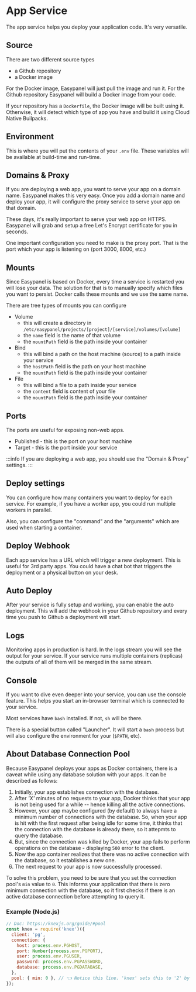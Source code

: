 # App Service

The app service helps you deploy your application code. It's very versatile.

## Source

There are two different source types

- a Github repository
- a Docker image

For the Docker image, Easypanel will just pull the image and run it. For the Github repository Easypanel will build a Docker image from your code.

If your repository has a `Dockerfile`, the Docker image will be built using it. Otherwise, it will detect which type of app you have and build it using Cloud Native Builpacks.

## Environment

This is where you will put the contents of your `.env` file. These variables will be available at build-time and run-time.

## Domains & Proxy

If you are deploying a web app, you want to serve your app on a domain name. Easypanel makes this very easy. Once you add a domain name and deploy your app, it will configure the proxy service to serve your app on that domain.

These days, it's really important to serve your web app on HTTPS. Easypanel will grab and setup a free Let's Encrypt certificate for you in seconds.

One important configuration you need to make is the proxy port. That is the port which your app is listening on (port 3000, 8000, etc.)

## Mounts

Since Easypanel is based on Docker, every time a service is restarted you will lose your data. The solution for that is to manually specify which files you want to persist. Docker calls these mounts and we use the same name.

There are tree types of mounts you can configure

- Volume
  - this will create a directory in `/etc/easypanel/projects/[project]/[service]/volumes/[volume]`
  - the `name` field is the name of that volume
  - the `mountPath` field is the path inside your container
- Bind
  - this will bind a path on the host machine (source) to a path inside your service
  - the `hostPath` field is the path on your host machine
  - the `mountPath` field is the path inside your container
- File
  - this will bind a file to a path inside your service
  - the `content` field is content of your file
  - the `mountPath` field is the path inside your container

## Ports

The ports are useful for exposing non-web apps.

- Published - this is the port on your host machine
- Target - this is the port inside your service

:::info
If you are deploying a web app, you should use the "Domain & Proxy" settings.
:::

## Deploy settings

You can configure how many containers you want to deploy for each service. For example, if you have a worker app, you could run multiple workers in parallel.

Also, you can configure the "command" and the "arguments" which are used when starting a container.

## Deploy Webhook

Each app service has a URL which will trigger a new deployment. This is useful for 3rd party apps. You could have a chat bot that triggers the deployment or a physical button on your desk.

## Auto Deploy

After your service is fully setup and working, you can enable the auto deployment. This will add the webhook in your Github repository and every time you push to Github a deployment will start.

## Logs

Monitoring apps in production is hard. In the logs stream you will see the output for your service. If your service runs multiple containers (replicas) the outputs of all of them will be merged in the same stream.

## Console

If you want to dive even deeper into your service, you can use the console feature. This helps you start an in-browser terminal which is connected to your service.

Most services have `bash` installed. If not, `sh` will be there.

There is a special button called "Launcher". It will start a `bash` process but will also configure the environment for your (`$PATH`, etc).

## About Database Connection Pool

Because Easypanel deploys your apps as Docker containers, there is a caveat while using any database solution with your apps. It can be described as follows:

1. Initially, your app establishes connection with the database.
2. After *'X'* minutes of no requests to your app, Docker thinks that your app is not being used for a while -- hence killing all the active connections.
3. However, your app maybe configured (by default) to always have a minimum number of connections with the database. So, when your app is hit with the first request after being idle for some time, it thinks that the connection with the database is already there, so it attepmts to query the database.
4. But, since the connection was killed by Docker, your app fails to perform operations on the database - displaying `500` error to the client.
5. Now the app container realizes that there was no active connection with the database, so it establishes a new one.
6. The next request to your app is now successfully processed.

To solve this problem, you need to be sure that you set the connection pool's `min` value to `0`. This informs your application that there is zero minimum connection with the database, so it first checks if there is an active database connection before attempting to query it.

### Example (Node.js)

```javascript
// Doc: https://knexjs.org/guide/#pool
const knex = require('knex')({
  client: 'pg',
  connection: {
    host: process.env.PGHOST,
    port: Number(process.env.PGPORT),
    user: process.env.PGUSER,
    password: process.env.PGPASSWORD,
    database: process.env.PGDATABASE,
  },
  pool: { min: 0 }, // 👈 Notice this line. 'knex' sets this to '2' by default.
});
```
